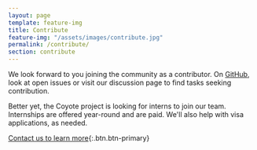 ```yaml
---
layout: page
template: feature-img
title: Contribute
feature-img: "/assets/images/contribute.jpg"
permalink: /contribute/
section: contribute
---
```


We look forward to you joining the community as a contributor. On <a href="https://github.com/microsoft/Coyote" target="_blank">GitHub</a>, look at open issues  or visit our discussion page to find tasks seeking contribution.


Better yet, the Coyote project is looking for interns to join our team. Internships are offered year-round and are paid. We'll also help with visa applications, as needed. 


[Contact us to learn more](mailto:coyote@microsoft.com){:.btn.btn-primary}
